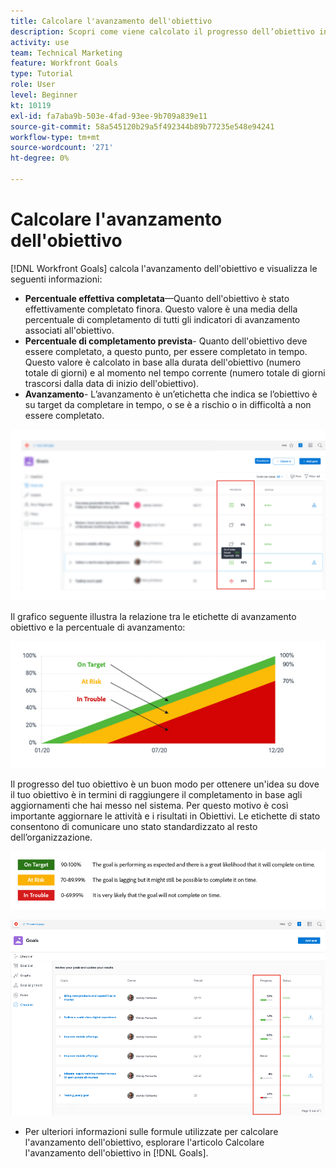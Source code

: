 ```yaml
---
title: Calcolare l'avanzamento dell'obiettivo
description: Scopri come viene calcolato il progresso dell’obiettivo in [!DNL Workfront Goals].
activity: use
team: Technical Marketing
feature: Workfront Goals
type: Tutorial
role: User
level: Beginner
kt: 10119
exl-id: fa7aba9b-503e-4fad-93ee-9b709a839e11
source-git-commit: 58a545120b29a5f492344b89b77235e548e94241
workflow-type: tm+mt
source-wordcount: '271'
ht-degree: 0%

---
```


# Calcolare l&#39;avanzamento dell&#39;obiettivo

[!DNL Workfront Goals] calcola l&#39;avanzamento dell&#39;obiettivo e visualizza le seguenti informazioni:

* **Percentuale effettiva completata**—Quanto dell&#39;obiettivo è stato effettivamente completato finora. Questo valore è una media della percentuale di completamento di tutti gli indicatori di avanzamento associati all&#39;obiettivo.
* **Percentuale di completamento prevista**- Quanto dell&#39;obiettivo deve essere completato, a questo punto, per essere completato in tempo. Questo valore è calcolato in base alla durata dell&#39;obiettivo (numero totale di giorni) e al momento nel tempo corrente (numero totale di giorni trascorsi dalla data di inizio dell&#39;obiettivo).
* **Avanzamento**- L’avanzamento è un’etichetta che indica se l’obiettivo è su target da completare in tempo, o se è a rischio o in difficoltà a non essere completato.

![Uno screenshot del progresso dell&#39;obiettivo in [!DNL Workfront Goals]](assets/13-workfront-goals-percent-complete.png)

Il grafico seguente illustra la relazione tra le etichette di avanzamento obiettivo e la percentuale di avanzamento:

![Un grafico che illustra la relazione tra le etichette di avanzamento obiettivo e la percentuale di avanzamento](assets/14-workfront-goals-progress-statuses.jpeg)

Il progresso del tuo obiettivo è un buon modo per ottenere un&#39;idea su dove il tuo obiettivo è in termini di raggiungere il completamento in base agli aggiornamenti che hai messo nel sistema. Per questo motivo è così importante aggiornare le attività e i risultati in Obiettivi. Le etichette di stato consentono di comunicare uno stato standardizzato al resto dell’organizzazione.

![Un grafico che copre le diverse etichette di avanzamento in [!DNL Workfront Goals]](assets/15-workfront-goals-progress-bar-code.png)

![Schermata della colonna della percentuale di avanzamento dell’obiettivo nel [!UICONTROL Check-in] sezione [!DNL Workfront Goals]](assets/16-workfront-goals-progress-status-bar.png)

<!-- Learn more graphic -->

* Per ulteriori informazioni sulle formule utilizzate per calcolare l&#39;avanzamento dell&#39;obiettivo, esplorare l&#39;articolo Calcolare l&#39;avanzamento dell&#39;obiettivo in [!DNL   Goals].


<!-- need link to documentation article, above -->
